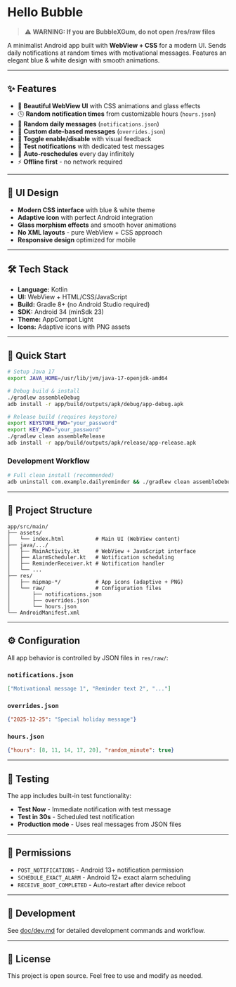 # Hello Bubble

> ⚠️ **WARNING: If you are BubbleXGum, do not open /res/raw files**

A minimalist Android app built with **WebView + CSS** for a modern UI. Sends daily notifications at random times with motivational messages. Features an elegant blue & white design with smooth animations.

---

## ✨ Features

* 🫧 **Beautiful WebView UI** with CSS animations and glass effects
* 🕓 **Random notification times** from customizable hours (`hours.json`)
* 💬 **Random daily messages** (`notifications.json`)
* 📅 **Custom date-based messages** (`overrides.json`)
* 🔄 **Toggle enable/disable** with visual feedback
* 🧪 **Test notifications** with dedicated test messages
* 🔁 **Auto-reschedules** every day infinitely
* ⚡ **Offline first** - no network required

---

## 🎨 UI Design

* **Modern CSS interface** with blue & white theme
* **Adaptive icon** with perfect Android integration
* **Glass morphism effects** and smooth hover animations
* **No XML layouts** - pure WebView + CSS approach
* **Responsive design** optimized for mobile

---

## 🛠 Tech Stack

* **Language:** Kotlin
* **UI:** WebView + HTML/CSS/JavaScript
* **Build:** Gradle 8+ (no Android Studio required)
* **SDK:** Android 34 (minSdk 23)
* **Theme:** AppCompat Light
* **Icons:** Adaptive icons with PNG assets

---

## 🚀 Quick Start

```bash
# Setup Java 17
export JAVA_HOME=/usr/lib/jvm/java-17-openjdk-amd64

# Debug build & install
./gradlew assembleDebug
adb install -r app/build/outputs/apk/debug/app-debug.apk

# Release build (requires keystore)
export KEYSTORE_PWD="your_password"
export KEY_PWD="your_password"
./gradlew clean assembleRelease
adb install -r app/build/outputs/apk/release/app-release.apk
```

### Development Workflow
```bash
# Full clean install (recommended)
adb uninstall com.example.dailyreminder && ./gradlew clean assembleDebug && adb install app/build/outputs/apk/debug/app-debug.apk
```

---

## 📂 Project Structure

```
app/src/main/
├── assets/
│   └── index.html          # Main UI (WebView content)
├── java/.../
│   ├── MainActivity.kt     # WebView + JavaScript interface
│   ├── AlarmScheduler.kt   # Notification scheduling
│   ├── ReminderReceiver.kt # Notification handler
│   └── ...
├── res/
│   ├── mipmap-*/           # App icons (adaptive + PNG)
│   └── raw/                # Configuration files
│       ├── notifications.json
│       ├── overrides.json
│       └── hours.json
└── AndroidManifest.xml
```

---

## ⚙️ Configuration

All app behavior is controlled by JSON files in `res/raw/`:

### `notifications.json`
```json
["Motivational message 1", "Reminder text 2", "..."]
```

### `overrides.json`
```json
{"2025-12-25": "Special holiday message"}
```

### `hours.json`
```json
{"hours": [8, 11, 14, 17, 20], "random_minute": true}
```

---

## 🧪 Testing

The app includes built-in test functionality:

* **Test Now** - Immediate notification with test message
* **Test in 30s** - Scheduled test notification
* **Production mode** - Uses real messages from JSON files

---

## 📱 Permissions

* `POST_NOTIFICATIONS` - Android 13+ notification permission
* `SCHEDULE_EXACT_ALARM` - Android 12+ exact alarm scheduling
* `RECEIVE_BOOT_COMPLETED` - Auto-restart after device reboot

---

## 🔧 Development

See [doc/dev.md](doc/dev.md) for detailed development commands and workflow.

---

## 📄 License

This project is open source. Feel free to use and modify as needed.
